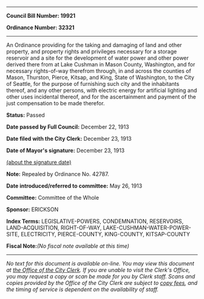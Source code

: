 

********

**Council Bill Number: 19921**
   
**Ordinance Number: 32321**
********

 An Ordinance providing for the taking and damaging of land and other property, and property rights and privileges necessary for a storage reservoir and a site for the development of water power and other power derived there from at Lake Cushman in Mason County, Washington, and for necessary rights-of-way therefrom through, in and across the counties of Mason, Thurston, Pierce, Kitsap, and King, State of Washington, to the City of Seattle, for the purpose of furnishing such city and the inhabitants thereof, and any other persons, with electric energy for artificial lighting and other uses incidental thereof, and for the ascertainment and payment of the just compensation to be made therefor.

**Status:** Passed
   
**Date passed by Full Council:** December 22, 1913
   
**Date filed with the City Clerk:** December 23, 1913
   
**Date of Mayor's signature:** December 23, 1913
   
[(about the signature date)](/~public/approvaldate.htm)
   
   
**Note:** Repealed by Ordinance No. 42787.

   
**Date introduced/referred to committee:** May 26, 1913
   
**Committee:** Committee of the Whole
   
**Sponsor:** ERICKSON
   
   
**Index Terms:** LEGISLATIVE-POWERS, CONDEMNATION, RESERVOIRS, LAND-ACQUISITION, RIGHT-OF-WAY, LAKE-CUSHMAN-WATER-POWER-SITE, ELECTRICITY, PIERCE-COUNTY, KING-COUNTY, KITSAP-COUNTY

**Fiscal Note:**_(No fiscal note available at this time)_
********

_No text for this document is available on-line. You may view this document at [the Office of the City Clerk](http://www.seattle.gov/leg/clerk/contactUs.htm). If you are unable to visit the Clerk's Office, you may request a copy or scan be made for you by Clerk staff. Scans and copies provided by the Office of the City Clerk are subject to [copy fees](http://clerk.seattle.gov/~public/clerkfees.htm), and the timing of service is dependent on the availability of staff._

